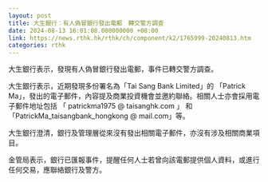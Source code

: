 ```yaml
---
layout: post
title: 大生銀行︰有人偽冒銀行發出電郵　轉交警方調查
date: 2024-08-13 16:01:08.000000000 +08:00
link: https://news.rthk.hk/rthk/ch/component/k2/1765999-20240813.htm
categories: rthk
---
```


大生銀行表示，發現有人偽冒銀行發出電郵，事件已轉交警方調查。

大生銀行表示，近期發現多份署名為「Tai Sang Bank Limited」的 「Patrick Ma」，發出的電子郵件，內容提及商業投資機會並邀約聯絡。相關人士亦會採用電子郵件地址包括 「 patrickma1975 @ taisanghk.com 」 和「PatrickMa_taisangbank_hongkong @ mail.com」等。

大生銀行澄清，銀行及管理層從來沒有發出相關電子郵件，亦沒有涉及相關商業項目。

金管局表示，銀行已匯報事件，提醒任何人士若曾向該電郵提供個人資料，或進行任何交易，應聯絡銀行及警方。

